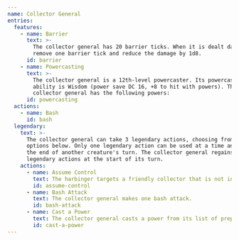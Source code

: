 ```yaml
---
name: Collector General
entries:
  features:
    - name: Barrier
      text: >-
        The collector general has 20 barrier ticks. When it is dealt damage,
        remove one barrier tick and reduce the damage by 1d8.
      id: barrier
    - name: Powercasting
      text: >-
        The collector general is a 12th-level powercaster. Its powercasting
        ability is Wisdom (power save DC 16, +8 to hit with powers). The
        collector general has the following powers:
      id: powercasting
  actions:
    - name: Bash
      id: bash
  legendary:
    text: >-
      The collector general can take 3 legendary actions, choosing from the
      options below. Only one legendary action can be used at a time and only at
      the end of another creature's turn. The collector general regains spent
      legendary actions at the start of its turn.
    actions:
      - name: Assume Control
        text: The harbinger targets a friendly collector that is not incapacitated. The target creature becomes possessed and gains the benefits listed on its monster sheet. The harbinger can only assume control of one creature at a time. While it is assuming control, its speed becomes 0, attacking creatures have advantage, it automatically fails Strength and Dexterity saving throws, and it cannot cast any powers. If the harbinger is incapacitated, assume control ends. The harbinger can use its bonus action to end assume control. As a result, the targeted creature loses all benefits including any temporary hit points and barrier ticks.
        id: assume-control
      - name: Bash Attack
        text: The collector general makes one bash attack.
        id: bash-attack
      - name: Cast a Power
        text: The collector general casts a power from its list of prepared powers, using a power slot as normal.
        id: cast-a-power
---
```

